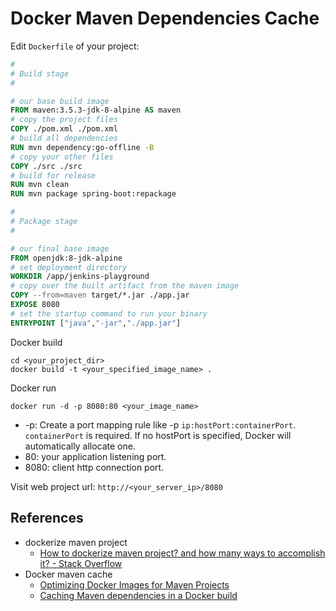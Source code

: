 # Docker Maven Dependencies Cache

Edit `Dockerfile` of your project:

```dockerfile
#
# Build stage
#

# our base build image
FROM maven:3.5.3-jdk-8-alpine AS maven
# copy the project files
COPY ./pom.xml ./pom.xml
# build all dependencies
RUN mvn dependency:go-offline -B
# copy your other files
COPY ./src ./src
# build for release
RUN mvn clean
RUN mvn package spring-boot:repackage

#
# Package stage
#

# our final base image
FROM openjdk:8-jdk-alpine
# set deployment directory
WORKDIR /app/jenkins-playground
# copy over the built artifact from the maven image
COPY --from=maven target/*.jar ./app.jar
EXPOSE 8080
# set the startup command to run your binary
ENTRYPOINT ["java","-jar","./app.jar"]
```

Docker build

```shell
cd <your_project_dir>
docker build -t <your_specified_image_name> .
```

Docker run

```
docker run -d -p 8080:80 <your_image_name>
```

- -p: Create a port mapping rule like -p `ip:hostPort:containerPort`. `containerPort` is required. If no hostPort is specified, Docker will automatically allocate one.
- 80: your application listening port.
- 8080: client http connection port.

Visit web project url: `http://<your_server_ip>/8080`



## References

- dockerize maven project
  - [How to dockerize maven project? and how many ways to accomplish it? - Stack Overflow](https://stackoverflow.com/questions/27767264/how-to-dockerize-maven-project-and-how-many-ways-to-accomplish-it)
- Docker maven cache
  - [Optimizing Docker Images for Maven Projects](http://whitfin.io/speeding-up-maven-docker-builds/)
  - [Caching Maven dependencies in a Docker build](https://medium.com/@nieldw/caching-maven-dependencies-in-a-docker-build-dca6ca7ad612)
